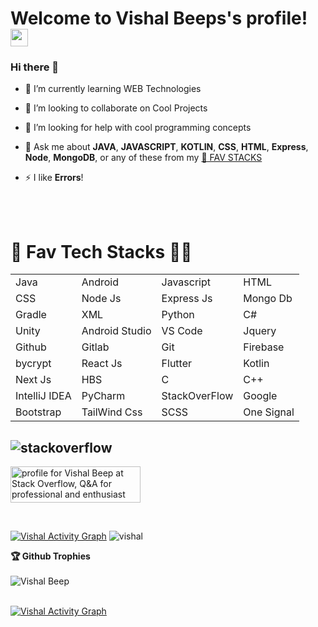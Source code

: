 <h1>
  Welcome to Vishal Beeps's profile!
  <img src="https://media.giphy.com/media/hvRJCLFzcasrR4ia7z/giphy.gif" width="28">
</h1>

### Hi there 👋

- 🌱 I’m currently learning WEB Technologies
- 👯 I’m looking to collaborate on Cool Projects
- 🤔 I’m looking for help with cool programming concepts
- 💬 Ask me about **JAVA**, **JAVASCRIPT**, **KOTLIN**,  **CSS**, **HTML**, **Express**, **Node**, **MongoDB**, or any of these from my [💖 FAV STACKS](https://github.com/Vishal-beep136#-fav-tech-stacks-)

- ⚡ I like **Errors**!

<br>
<br>

 <h1>💖 Fav Tech Stacks 👩‍💻</h1>

|               |               |           |        |
| ------------- | ------------- | --------- |--------|
| Java  | Android  | Javascript  | HTML  |
| CSS | Node Js | Express Js | Mongo Db |
| Gradle | XML | Python | C# |
| Unity | Android Studio |  VS Code | Jquery |
| Github | Gitlab | Git | Firebase |
| bycrypt | React Js | Flutter | Kotlin |
|Next Js | HBS | C | C++ |
| IntelliJ IDEA | PyCharm |  StackOverFlow | Google |
| Bootstrap | TailWind Css | SCSS | One Signal |

 <h2> <img align="center" src="https://github.com/keikomori/icons-badges/blob/master/badges/Stackoverflow/stackoverflow.svg" alt="stackoverflow" /> </h2>
 <a href="https://stackoverflow.com/users/15739040/vishal-beep"><img src="https://stackoverflow.com/users/flair/15739040.png" width="208" height="58" alt="profile for Vishal Beep at Stack Overflow, Q&amp;A for professional and enthusiast programmers" title="profile for Vishal Beep at Stack Overflow, Q&amp;A for professional and enthusiast programmers"></a>
  </p>



<br>

<p>
  <a  href="https://github-readme-stats.vercel.app/api?username=Vishal-beep136&count_private=true&show_icons=true&theme=radical"><img alt="Vishal Activity Graph" src="https://github-readme-stats.vercel.app/api?username=Vishal-beep136&count_private=true&show_icons=true&theme=radical" /></a>
  <img src="http://github-readme-streak-stats.herokuapp.com?user=Vishal-beep136&theme=dracula" alt="vishal" />
</p>

 <summary><b>🏆 Github Trophies</b></summary>
 <br>
<img src="https://github-profile-trophy.vercel.app/?username=Vishal-Beep136&margin-w=5" alt="Vishal Beep" /> 

<br>

<br>


 <p>
   <a href="https://github-readme-stats.vercel.app/api/top-langs/?username=Vishal-beep136&theme=radical&langs_count=20&layout=compact"><img alt="Vishal Activity Graph" src="https://github-readme-stats.vercel.app/api/top-langs/?username=Vishal-beep136&langs_count=40&theme=dracula&layout=compact" /></a> 
 </p>
 
